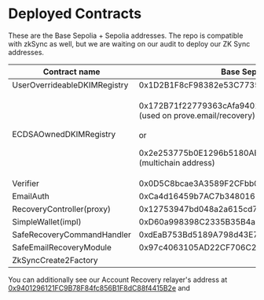 # Deployed Contracts

These are the Base Sepolia + Sepolia addresses. The repo is compatible with zkSync as well, but we are waiting on our audit to deploy our ZK Sync addresses.

| Contract name                | Base Sepolia                                                                                                                                                             | Sepolia                                    | ZKsync Era                                 |
| ---------------------------- | ------------------------------------------------------------------------------------------------------------------------------------------------------------------------ | ------------------------------------------ | ------------------------------------------ |
| UserOverrideableDKIMRegistry | 0x1D2B1F8cF98382e53C7735F05ef84d51FEd8Eff6                                                                                                                               | 0x1D2B1F8cF98382e53C7735F05ef84d51FEd8Eff6 | 0x7C2e50e58cb6D94BbDa7dCec1aF7634003892aD9 |
| ECDSAOwnedDKIMRegistry       | <p>0x172B71f22779363cAfa940102e9D5524Be7Df51f (used on prove.email/recovery)<br><br>or </p><p></p><p>0x2e253775b0E1296b5180AE4F9908A9c6d92d9f6E (multichain address)</p> | 0x2e253775b0E1296b5180AE4F9908A9c6d92d9f6E |                                            |
| Verifier                     | 0x0D5C8bcae3A3589F2CFbb04895933717aA5098e1                                                                                                                               | 0x0D5C8bcae3A3589F2CFbb04895933717aA5098e1 | 0xC261ba8f3a2219Cd15a463C605c3E272cf105E00 |
| EmailAuth                    | 0xCa4d16459b7AC7b348016244f1fA49d3f87b6F3F                                                                                                                               | 0xCa4d16459b7AC7b348016244f1fA49d3f87b6F3F | 0xFaCAd61572f4c7df60Eb951B875625cc29612f8B |
| RecoveryController(proxy)    | 0x12753947bd048a2a615cd7D4fb39FAa354FA23AE                                                                                                                               | 0x12753947bd048a2a615cd7D4fb39FAa354FA23AE | 0x207A507c7824235D841348e0F204E883B27239A5 |
| SimpleWallet(impl)           | 0xD60a998398C2335B35B4a1df553bfF2C1a1E51A4                                                                                                                               | 0xD60a998398C2335B35B4a1df553bfF2C1a1E51A4 | 0xcB1938e736d54a09491B03D6680A3aedc3477c9E |
| SafeRecoveryCommandHandler   | 0xdEaB753Bd5189A798d43E785bFB1b589468eA550                                                                                                                               | 0xdEaB753Bd5189A798d43E785bFB1b589468eA550 |                                            |
| SafeEmailRecoveryModule      | 0x97c4063105AD22CF706C278e6015E4E93153432C                                                                                                                               | 0x97c4063105AD22CF706C278e6015E4E93153432C |                                            |
| ZkSyncCreate2Factory         |                                                                                                                                                                          |                                            | 0x4a06245B0CD0cAE3968f0BD048196d610f53B6b2 |

You can additionally see our Account Recovery relayer's address at [0x9401296121FC9B78F84fc856B1F8dC88f4415B2e](https://base-sepolia.blockscout.com/address/0x9401296121FC9B78F84fc856B1F8dC88f4415B2e) and&#x20;
